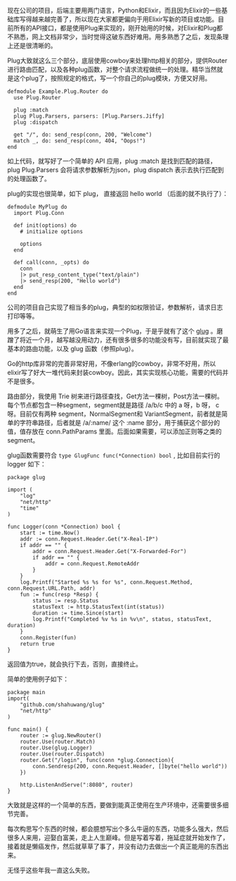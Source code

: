 现在公司的项目，后端主要用两门语言，Python和Elixir，而且因为Elixir的一些基础库写得越来越完善了，所以现在大家都更偏向于用Elixir写新的项目或功能。目前所有的API接口，都是使用Plug来实现的，刚开始用的时候，对Elixir和Plug都不熟悉，网上文档非常少，当时觉得这破东西好难用。用多熟悉了之后，发现条理上还是很清晰的。

Plug大致就这么三个部分，底层使用cowboy来处理http相关的部分，提供Router进行路由匹配，以及各种plug函数，对整个请求流程做统一的处理。精华当然就是这个plug了，按照规定的格式，写一个你自己的plug模块，方便又好用。


```
defmodule Example.Plug.Router do
  use Plug.Router

  plug :match
  plug Plug.Parsers, parsers: [Plug.Parsers.Jiffy]
  plug :dispatch

  get "/", do: send_resp(conn, 200, "Welcome")
  match _, do: send_resp(conn, 404, "Oops!")
end
```

如上代码，就写好了一个简单的 API 应用，plug :match 是找到匹配的路径，plug Plug.Parsers 会将请求参数解析为json，plug dispatch 表示去执行匹配到的处理函数了。

plug的实现也很简单，如下 plug， 直接返回 hello world （后面的就不执行了）：


```
defmodule MyPlug do
  import Plug.Conn

  def init(options) do
    # initialize options

    options
  end

  def call(conn, _opts) do
    conn
    |> put_resp_content_type("text/plain")
    |> send_resp(200, "Hello world")
  end
end
```

公司的项目自己实现了相当多的plug，典型的如权限验证，参数解析，请求日志打印等等。

用多了之后，就萌生了用Go语言来实现一个Plug，于是乎就有了这个 [glug](https://github.com/shahuwang/glug) 。磨蹭了将近一个月，越写越没用动力，还有很多很多的功能没有写，目前就实现了最基本的路由功能，以及 glug 函数（参照plug）。

Go的http库非常的完善非常好用，不像erlang的cowboy，非常不好用，所以elixir写了好大一堆代码来封装cowboy。因此，其实实现核心功能，需要的代码并不是很多。

路由部分，我使用 Trie 树来进行路径查找，Get方法一棵树，Post方法一棵树。每个节点都包含一种segment，segment就是路径 /a/b/c 中的 a 呀，b 呀， c 呀。目前仅有两种 segment，NormalSegment和 VariantSegment，前者就是简单的字符串路径，后者就是 /a/:name/ 这个 :name 部分，用于捕获这个部分的值，值存放在 conn.PathParams 里面。后面如果需要，可以添加正则等之类的segment。

glug函数需要符合 `type GlugFunc func(*Connection) bool` , 比如目前实行的 logger 如下：


```
package glug

import (
	"log"
	"net/http"
	"time"
)

func Logger(conn *Connection) bool {
	start := time.Now()
	addr := conn.Request.Header.Get("X-Real-IP")
	if addr == "" {
		addr = conn.Request.Header.Get("X-Forwarded-For")
		if addr == "" {
			addr = conn.Request.RemoteAddr
		}
	}
	log.Printf("Started %s %s for %s", conn.Request.Method, conn.Request.URL.Path, addr)
	fun := func(resp *Resp) {
		status := resp.Status
		statusText := http.StatusText(int(status))
		duration := time.Since(start)
		log.Printf("Completed %v %s in %v\n", status, statusText, duration)
	}
	conn.Register(fun)
	return true
}
```

返回值为true，就会执行下去，否则，直接终止。

简单的使用例子如下：

```
package main
import(
    "github.com/shahuwang/glug"
    "net/http"
)

func main() {
    router := glug.NewRouter()
    router.Use(router.Match)
    router.Use(glug.Logger)
    router.Use(router.Dispatch)
    router.Get("/login", func(conn *glug.Connection){
        conn.Sendresp(200, conn.Request.Header, []byte("hello world"))
    })
    
    http.ListenAndServe(":8080", router)
}
```

大致就是这样的一个简单的东西，要做到能真正使用在生产环境中，还需要很多细节完善。

每次构思写个东西的时候，都会臆想写出个多么牛逼的东西，功能多么强大，然后很多人来用，迎娶白富美，走上人生巅峰。但是写着写着，拖延症就开始发作了，接着就是懒癌发作，然后就草草了事了，并没有动力去做出一个真正能用的东西出来。

无怪乎这些年我一直这么失败。

